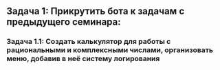 ## Задача 1: Прикрутить бота к задачам с предыдущего семинара:
### Задача 1.1: Создать калькулятор для работы с рациональными и комплексными числами, организовать меню, добавив в неё систему логирования
